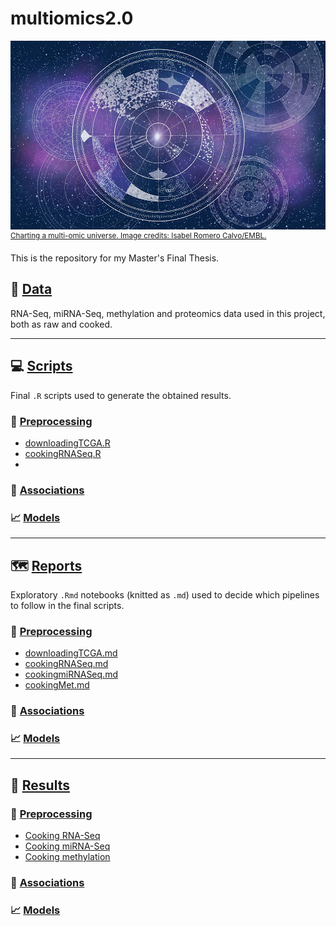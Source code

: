 # multiomics2.0 #
![Charting a multi-omic universe. Image credits: Isabel Romero Calvo/EMBL.](reports/cover.jpg)
<sup>[Charting a multi-omic universe. Image credits: Isabel Romero Calvo/EMBL.](https://www.embl.org/news/science/charting-a-multi-omic-universe/)</sup>

This is the repository for my Master's Final Thesis.

## :dna: [Data](data/)
RNA-Seq, miRNA-Seq, methylation and proteomics data used in this project, both as raw and cooked.

---

## :computer: [Scripts](scripts/)
Final `.R` scripts used to generate the obtained results.

### 🍳 [Preprocessing](scripts/preprocessing/)
- [downloadingTCGA.R](scripts/preprocessing/downloadingTCGA.R)
- [cookingRNASeq.R](scripts/preprocessing/cookingRNASeq.R)
- 

### 👫 [Associations](scripts/associations/)

### 📈 [Models](scripts/models/)


---

## 🗺️ [Reports](reports/)

Exploratory `.Rmd` notebooks (knitted as `.md`) used to decide which pipelines to follow in the final scripts.

### 🍳 [Preprocessing](reports/preprocessing/)
- [downloadingTCGA.md](reports/preprocessing/downloadingTCGA.md)
- [cookingRNASeq.md](reports/preprocessing/cookingRNASeq.md)
- [cookingmiRNASeq.md](reports/preprocessing/cookingmiRNASeq.md)
- [cookingMet.md](reports/preprocessing/cookingMet.md)

### 👫 [Associations](reports/associations/)

### 📈 [Models](reports/models/)

---

## 📓 [Results](results/)

### 🍳 [Preprocessing](results/preprocessing/)
- [Cooking RNA-Seq](results/preprocessing/cookingRNASeq)
- [Cooking miRNA-Seq](results/preprocessing/cookingmiRNASeq)
- [Cooking methylation](results/preprocessing/cookingMet)


### 👫 [Associations](results/associations/)

### 📈 [Models](results/models/)